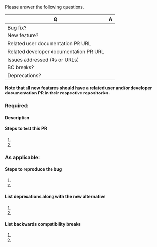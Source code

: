 Please answer the following questions. 

| Q                                      | A
| -------------------------------------- | ---
| Bug fix?                               | 
| New feature?                           | 
| Related user documentation PR URL      |
| Related developer documentation PR URL |
| Issues addressed (#s or URLs)          |
| BC breaks?                             | 
| Deprecations?                          |  

**Note that all new features should have a related user and/or developer documentation PR in their respective repositories.** 

### Required:

#### Description


#### Steps to test this PR
1. 
2. 

### As applicable:

#### Steps to reproduce the bug
1. 
2. 

#### List deprecations along with the new alternative
1. 
2. 

#### List backwards compatibility breaks
1. 
2. 